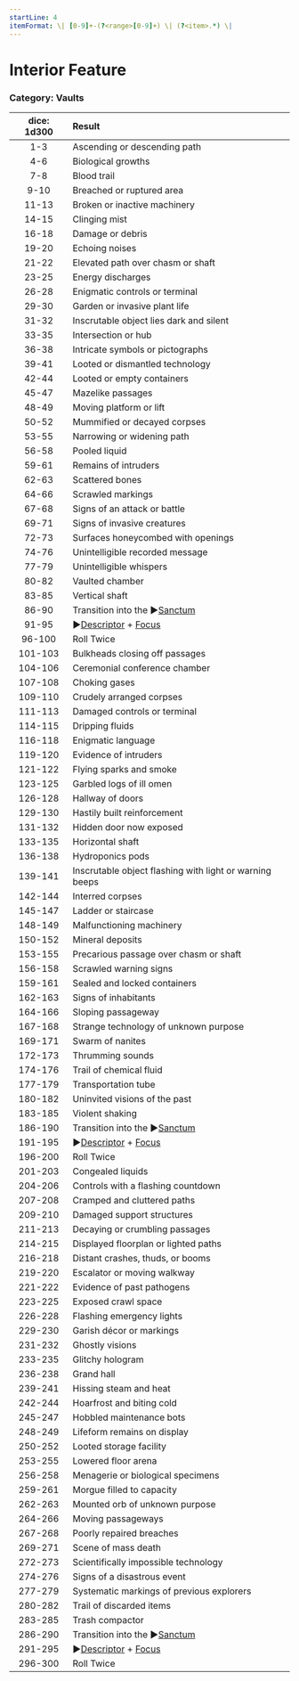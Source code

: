 ```yaml
---
startLine: 4
itemFormat: \| [0-9]+-(?<range>[0-9]+) \| (?<item>.*) \|
---
```

# Interior Feature
### Category: Vaults

| dice: 1d300 | Result |
|:----:|:-------|
| 1-3 | Ascending or descending path |
| 4-6 | Biological growths |
| 7-8 | Blood trail |
| 9-10 | Breached or ruptured area |
| 11-13 | Broken or inactive machinery |
| 14-15 | Clinging mist |
| 16-18 | Damage or debris |
| 19-20 | Echoing noises |
| 21-22 | Elevated path over chasm or shaft |
| 23-25 | Energy discharges |
| 26-28 | Enigmatic controls or terminal |
| 29-30 | Garden or invasive plant life |
| 31-32 | Inscrutable object lies dark and silent |
| 33-35 | Intersection or hub |
| 36-38 | Intricate symbols or pictographs |
| 39-41 | Looted or dismantled technology |
| 42-44 | Looted or empty containers |
| 45-47 | Mazelike passages |
| 48-49 | Moving platform or lift |
| 50-52 | Mummified or decayed corpses |
| 53-55 | Narrowing or widening path |
| 56-58 | Pooled liquid |
| 59-61 | Remains of intruders |
| 62-63 | Scattered bones |
| 64-66 | Scrawled markings |
| 67-68 | Signs of an attack or battle |
| 69-71 | Signs of invasive creatures |
| 72-73 | Surfaces honeycombed with openings |
| 74-76 | Unintelligible recorded message |
| 77-79 | Unintelligible whispers |
| 80-82 | Vaulted chamber |
| 83-85 | Vertical shaft |
| 86-90 | Transition into the ▶[Sanctum](Vaults_Sanctum_Feature.md) |
| 91-95 | ▶[Descriptor](Core_Descriptor.md) + [Focus](Core_Focus.md) |
| 96-100 | Roll Twice |
| 101-103 | Bulkheads closing off passages |
| 104-106 | Ceremonial conference chamber |
| 107-108 | Choking gases |
| 109-110 | Crudely arranged corpses |
| 111-113 | Damaged controls or terminal |
| 114-115 | Dripping fluids |
| 116-118 | Enigmatic language |
| 119-120 | Evidence of intruders |
| 121-122 | Flying sparks and smoke |
| 123-125 | Garbled logs of ill omen |
| 126-128 | Hallway of doors |
| 129-130 | Hastily built reinforcement |
| 131-132 | Hidden door now exposed |
| 133-135 | Horizontal shaft |
| 136-138 | Hydroponics pods |
| 139-141 | Inscrutable object flashing with light or warning beeps |
| 142-144 | Interred corpses |
| 145-147 | Ladder or staircase |
| 148-149 | Malfunctioning machinery |
| 150-152 | Mineral deposits |
| 153-155 | Precarious passage over chasm or shaft |
| 156-158 | Scrawled warning signs |
| 159-161 | Sealed and locked containers |
| 162-163 | Signs of inhabitants |
| 164-166 | Sloping passageway |
| 167-168 | Strange technology of unknown purpose |
| 169-171 | Swarm of nanites |
| 172-173 | Thrumming sounds |
| 174-176 | Trail of chemical fluid |
| 177-179 | Transportation tube |
| 180-182 | Uninvited visions of the past |
| 183-185 | Violent shaking |
| 186-190 | Transition into the ▶[Sanctum](Vaults_Sanctum_Feature.md) |
| 191-195 | ▶[Descriptor](Core_Descriptor.md) + [Focus](Core_Focus.md) |
| 196-200 | Roll Twice |
| 201-203 | Congealed liquids |
| 204-206 | Controls with a flashing countdown |
| 207-208 | Cramped and cluttered paths |
| 209-210 | Damaged support structures |
| 211-213 | Decaying or crumbling passages |
| 214-215 | Displayed floorplan or lighted paths |
| 216-218 | Distant crashes, thuds, or booms |
| 219-220 | Escalator or moving walkway |
| 221-222 | Evidence of past pathogens |
| 223-225 | Exposed crawl space |
| 226-228 | Flashing emergency lights |
| 229-230 | Garish décor or markings |
| 231-232 | Ghostly visions |
| 233-235 | Glitchy hologram |
| 236-238 | Grand hall |
| 239-241 | Hissing steam and heat |
| 242-244 | Hoarfrost and biting cold |
| 245-247 | Hobbled maintenance bots |
| 248-249 | Lifeform remains on display |
| 250-252 | Looted storage facility |
| 253-255 | Lowered floor arena |
| 256-258 | Menagerie or biological specimens |
| 259-261 | Morgue filled to capacity |
| 262-263 | Mounted orb of unknown purpose |
| 264-266 | Moving passageways |
| 267-268 | Poorly repaired breaches |
| 269-271 | Scene of mass death |
| 272-273 | Scientifically impossible technology |
| 274-276 | Signs of a disastrous event |
| 277-279 | Systematic markings of previous explorers |
| 280-282 | Trail of discarded items |
| 283-285 | Trash compactor |
| 286-290 | Transition into the ▶[Sanctum](Vaults_Sanctum_Feature.md) |
| 291-295 | ▶[Descriptor](Core_Descriptor.md) + [Focus](Core_Focus.md) |
| 296-300 | Roll Twice |